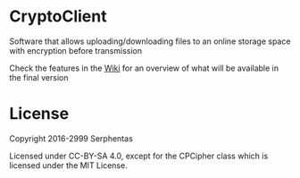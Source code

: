 # CryptoClient
Software that allows uploading/downloading files to an online storage space with encryption before transmission

Check the features in the [Wiki](https://github.com/Serphentas/CryptoClient/wiki) for an overview of what will be available in the final version

# License
Copyright 2016-2999 Serphentas

Licensed under CC-BY-SA 4.0, except for the CPCipher class which is licensed under the MIT License.
